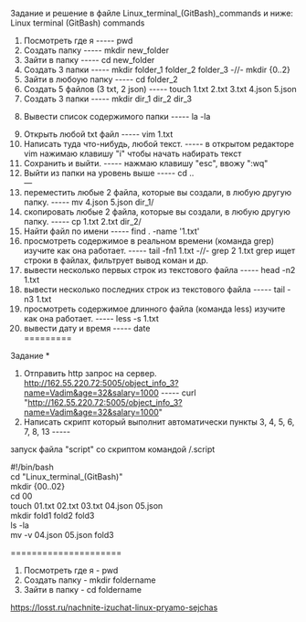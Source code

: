 Задание и решение в файле Linux_terminal_(GitBash)_commands и ниже:
Linux terminal (GitBash) commands

1) Посмотреть где я ----- pwd
2) Создать папку ----- mkdir new_folder
3) Зайти в папку ----- cd new_folder
4) Создать 3 папки ----- mkdir folder_1 folder_2 folder_3 -//- mkdir {0..2}
5) Зайти в любоую папку ----- cd folder_2
6) Создать 5 файлов (3 txt, 2 json) ----- touch 1.txt 2.txt 3.txt 4.json 5.json 
7) Создать 3 папки ----- mkdir dir_1 dir_2 dir_3 
8. Вывести список содержимого папки ----- la -la
9) Открыть любой txt файл ----- vim 1.txt
10) Написать туда что-нибудь, любой текст. ----- в открытом редакторе vim нажимаю клавишу "i" чтобы начать набирать текст
11) Сохранить и выйти. ----- нажмаю клавишу "esc", ввожу ":wq"
12) Выйти из папки на уровень выше ----- cd ..  
—
13) переместить любые 2 файла, которые вы создали, в любую другую папку. ----- mv 4.json 5.json dir_1/
14) скопировать любые 2 файла, которые вы создали, в любую другую папку. ----- cp 1.txt 2.txt dir_2/
15) Найти файл по имени ----- find . -name '1.txt'
16) просмотреть содержимое в реальном времени (команда grep) изучите как она работает. ----- tail -fn1 1.txt -//- grep 2 1.txt grep ищет строки в файлах, фильтрует вывод коман и др.
17) вывести несколько первых строк из текстового файла ----- head -n2 1.txt
18) вывести несколько последних строк из текстового файла ----- tail -n3 1.txt
19) просмотреть содержимое длинного файла (команда less) изучите как она работает. ----- less -s 1.txt 
20) вывести дату и время ----- date  
=========

Задание *
1) Отправить http запрос на сервер.
http://162.55.220.72:5005/object_info_3?name=Vadim&age=32&salary=1000 ----- 
curl "http://162.55.220.72:5005/object_info_3?name=Vadim&age=32&salary=1000"
2) Написать скрипт который выполнит автоматически пункты 3, 4, 5, 6, 7, 8, 13 -----

запуск файла "script" со скриптом командой /.script 

#!/bin/bash  
cd "Linux_terminal_(GitBash)"   
mkdir {00..02}  
cd 00  
touch 01.txt 02.txt 03.txt 04.json 05.json  
mkdir fold1 fold2 fold3  
ls -la  
mv -v 04.json 05.json fold3  

=====================
1) Посмотреть где я - pwd
2) Создать папку - mkdir foldername
3) Зайти в папку - cd foldername

https://losst.ru/nachnite-izuchat-linux-pryamo-sejchas

